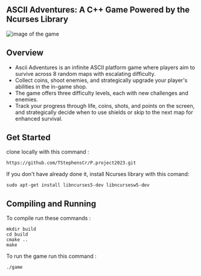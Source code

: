 ## ASCII Adventures: A C++ Game Powered by the Ncurses Library

![image of the game](https://raw.githubusercontent.com/TStephensCr/P.project2023/main/screenshot/Ascii_Adventures_Front_image.png?token=GHSAT0AAAAAACIIV2ZW3IEAAIV2YFWR2XMYZLLTCEQ)

## Overview

* Ascii Adventures is an infinite ASCII platform game where players aim to survive across 8 random maps with escalating difficulty. 
* Collect coins, shoot enemies, and strategically upgrade your player's abilities in the in-game shop. 
* The game offers three difficulty levels, each with new challenges and enemies.
* Track your progress through life, coins, shots, and points on the screen, and strategically decide when to use shields or skip to the next map for enhanced survival. 

## Get Started

clone locally with this command : 

    https://github.com/TStephensCr/P.project2023.git

If you don't have already done it, install Ncurses library with this comand:

    sudo apt-get install libncurses5-dev libncursesw5-dev

## Compiling and Running

To compile run these commands :
 
    mkdir build
    cd build
    cmake ..
    make

To run the game run this command : 

    ./game
